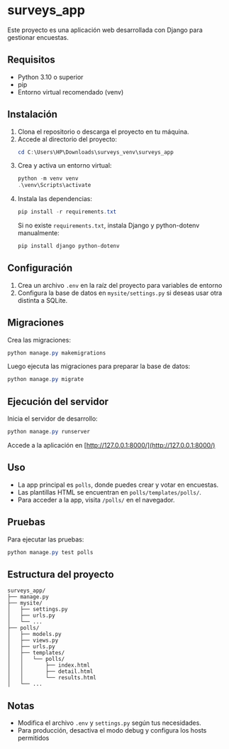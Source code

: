 # surveys_app

Este proyecto es una aplicación web desarrollada con Django para gestionar encuestas.

## Requisitos
- Python 3.10 o superior
- pip
- Entorno virtual recomendado (venv)

## Instalación

1. Clona el repositorio o descarga el proyecto en tu máquina.
2. Accede al directorio del proyecto:
   ```powershell
   cd C:\Users\HP\Downloads\surveys_venv\surveys_app
   ```
3. Crea y activa un entorno virtual:
   ```powershell
   python -m venv venv
   .\venv\Scripts\activate
   ```
4. Instala las dependencias:
   ```powershell
   pip install -r requirements.txt
   ```
   Si no existe `requirements.txt`, instala Django y python-dotenv manualmente:
   ```powershell
   pip install django python-dotenv
   ```

## Configuración

1. Crea un archivo `.env` en la raíz del proyecto para variables de entorno
2. Configura la base de datos en `mysite/settings.py` si deseas usar otra distinta a SQLite.

## Migraciones

Crea las migraciones:
```powershell
python manage.py makemigrations
```

Luego ejecuta las migraciones para preparar la base de datos:
```powershell
python manage.py migrate
```

## Ejecución del servidor

Inicia el servidor de desarrollo:
```powershell
python manage.py runserver
```
Accede a la aplicación en [http://127.0.0.1:8000/](http://127.0.0.1:8000/)

## Uso

- La app principal es `polls`, donde puedes crear y votar en encuestas.
- Las plantillas HTML se encuentran en `polls/templates/polls/`.
- Para acceder a la app, visita `/polls/` en el navegador.

## Pruebas

Para ejecutar las pruebas:
```powershell
python manage.py test polls
```

## Estructura del proyecto

```
surveys_app/
├── manage.py
├── mysite/
│   ├── settings.py
│   ├── urls.py
│   └── ...
├── polls/
│   ├── models.py
│   ├── views.py
│   ├── urls.py
│   ├── templates/
│   │   └── polls/
│   │       ├── index.html
│   │       ├── detail.html
│   │       └── results.html
│   └── ...
```

## Notas
- Modifica el archivo `.env` y `settings.py` según tus necesidades.
- Para producción, desactiva el modo debug y configura los hosts permitidos
